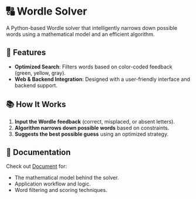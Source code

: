 # 🔠 Wordle Solver  

A Python-based Wordle solver that intelligently narrows down possible words using a mathematical model and an efficient algorithm.  

## 🚀 Features  
- **Optimized Search**: Filters words based on color-coded feedback (green, yellow, gray).  
- **Web & Backend Integration**: Designed with a user-friendly interface and backend support.  

## 📚 How It Works  
1. **Input the Wordle feedback** (correct, misplaced, or absent letters).  
2. **Algorithm narrows down possible words** based on constraints.  
3. **Suggests the best possible guess** using an optimized strategy.  

## 📘 Documentation  
Check out [Document](https://github.com/GajananSD/Wordle-Solver/blob/main/Algorithm/Wordle%20Finder.pdf) for:  
- The mathematical model behind the solver.  
- Application workflow and logic.  
- Word filtering and scoring techniques.
